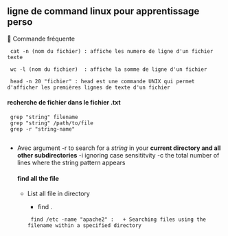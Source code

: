 

 ## ligne de command linux pour apprentissage perso
 
 :rocket: Commande fréquente
 
```
 cat -n (nom du fichier) : affiche les numero de ligne d'un fichier texte

 wc -l (nom du fichier)  : affiche la somme de ligne d'un fichier

 head -n 20 "fichier" : head est une commande UNIX qui permet d'afficher les premières lignes de texte d'un fichier
```

 
 ####  recherche de fichier dans le fichier .txt

```
 grep "string" filename
 grep "string" /path/to/file
 grep -r "string-name" 
 
 ```
- Avec argument -r  to search for a *string* in your **current directory and all other subdirectories**
      -i ignoring case sensititvity
      -c the total number of lines where the string pattern appears

 
  #### find all the file

   - List all file in directory
       + find .
        
     ```
      find /etc -name "apache2" :   + Searching files using the filename within a specified directory     
     ```
 
